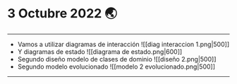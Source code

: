 # 3 Octubre 2022 🌏
---
- Vamos a utilizar diagramas de interacción
![[diag interaccion 1.png|500]]
- Y diagramas de estado
![[diagrama de estado.png|600]]
- Segundo diseño modelo de clases de dominio
![[diseño 2.png|500]]
- Segundo modelo evolucionado 
![[modelo 2 evolucionado.png|500]]

---
